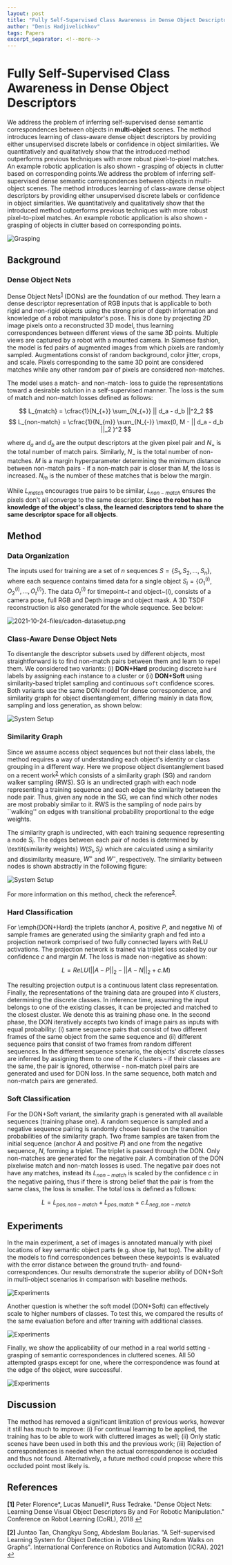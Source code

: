 ```yaml
---
layout: post
title: "Fully Self-Supervised Class Awareness in Dense Object Descriptors"
author: "Denis Hadjivelichkov"
tags: Papers
excerpt_separator: <!--more-->
---
```


# Fully Self-Supervised Class Awareness in Dense Object Descriptors

We address the problem of inferring self-supervised dense semantic correspondences between objects in **multi-object** scenes. The method introduces learning of class-aware dense object descriptors by providing either unsupervised discrete labels or confidence in object similarities. We quantitatively and qualitatively show that the introduced method outperforms previous techniques with more robust pixel-to-pixel matches. An example robotic application is also shown - grasping of objects in clutter based on corresponding points.We address the problem of inferring self-supervised dense semantic correspondences between objects in multi-object scenes. The method introduces learning of class-aware dense object descriptors by providing either unsupervised discrete labels or confidence in object similarities. We quantitatively and qualitatively show that the introduced method outperforms previous techniques with more robust pixel-to-pixel matches. An example robotic application is also shown - grasping of objects in clutter based on corresponding points.

![Grasping](./2021-10-24-files/cadon-hook-circles.png)

## Background 

### Dense Object Nets
Dense Object Nets</sup><sup id="a1">[1](#f1)</sup> (DONs) are the foundation of our method. They learn a dense descriptor representation of RGB inputs that is applicable to both rigid and non-rigid objects using the strong prior of depth information and knowledge of a robot manipulator's pose. This is done by projecting 2D image pixels onto a reconstructed 3D model, thus learning correspondences between different views of the same 3D points. Multiple views are captured by a robot with a mounted camera. In Siamese fashion, the model is fed pairs of augmented images from which pixels are randomly sampled. Augmentations consist of random background,  color jitter, crops, and scale. Pixels corresponding to the same 3D point are considered matches while any other random pair of pixels are considered non-matches. 

The model uses a match- and non-match- loss to guide the representations toward a desirable solution in a self-supervised manner. The loss is the sum of match and non-match losses defined as follows:

$$
	L_{match} = 
    \cfrac{1}{N_{+}}
    \sum_{N_{+}} || d_a - d_b ||^2_2
$$
$$
L_{non-match} = 
    \cfrac{1}{N_{m}}
    \sum_{N_{-}} 
    \max(0, M - 
    || d_a - d_b ||_2 )^2
$$

where $d_a$ and $d_b$ are the output descriptors at the given pixel pair and $N_{+}$ is the total number of match pairs. Similarly, $N_{-}$ is the total number of non-matches. $M$ is a margin hyperparameter determining the minimum distance between non-match pairs - if a non-match pair is closer than $M$, the loss is increased. $N_m$ is the number of these matches that is below the margin. 

While $L_{match}$ encourages true pairs to be similar, $L_{non-match}$ ensures the pixels don't all converge to the same descriptor. **Since the robot has no knowledge of the object's class, the learned descriptors tend to share the same descriptor space for all objects**. 


## Method

### Data Organization


The inputs used for training are a set of $n$ sequences $S=\{S_1, S_2, ..., S_n\}$, where each sequence contains timed data for a single object $S_i=\{O^{(i)}_1,O^{(i)}_2,...,O^{(i)}_t\}$. The data $O^{(i)}_t$ for timepoint~$t$ and object~$(i)$, consists of a camera pose, full RGB and Depth image and object mask. A 3D TSDF reconstruction is also generated for the whole sequence. See below:

![2021-10-24-files/cadon-datasetup.png](2021-10-24-files/cadon-datasetup.png)

### Class-Aware Dense Object Nets

To disentangle the descriptor subsets used by different objects, most straightforward is to find non-match pairs between them and learn to repel them. We considered two variants: (i) __DON+Hard__ producing discrete `hard` labels by assigning each instance to a cluster or (ii) __DON+Soft__ using similarity-based triplet sampling and continuous `soft` confidence scores. Both variants use the same DON model for dense correspondence, and similarity graph for object disentanglement, differing mainly in data flow, sampling and loss generation, as shown below:

![System Setup](2021-10-24-files/rebuttal_system.png)

### Similarity Graph

Since we assume access object sequences but not their class labels, the method requires a way of understanding each object's identity or class grouping in a different way. Here we propose object disentanglement based on a recent work</sup><sup id="a1">[2](#f2)</sup> which consists of a similarity graph (SG) and random walker sampling (RWS). SG is an undirected graph with each node representing a training sequence and each edge the similarity between the node pair. Thus, given any node in the SG, we can find which other nodes are most probably similar to it. RWS is the sampling of node pairs by ``walking'' on edges with transitional probability proportional to the edge weights. 


The similarity graph is undirected, with each training sequence representing a node $S_i$. The edges between each pair of nodes is determined by \textit{similarity weights} $W(S_i,S_j)$ which are calculated using a similarity and dissimilarity measure, $W^+$ and $W^-$, respectively. The similarity between nodes is shown abstractly in the following figure:


![System Setup](2021-10-24-files/rebuttal_core.png)


For more information on this method, check the reference</sup><sup id="a1">[2](#f2)</sup>.


### Hard Classification

For \emph{DON+Hard} the triplets (anchor $A$, positive $P$, and negative $N$) of sample frames are generated using the similarity graph and fed into a projection network comprised of two fully connected layers with ReLU activations. The projection network is trained via triplet loss scaled by our confidence $c$ and margin $M$. The loss is made non-negative as shown:

$$
    L = ReLU\left(
    {||A-P||_2}
    -
    {||A-N||_2}
    +
    c.M
    \right)
$$

The resulting projection output is a continuous latent class representation. Finally, the representations of the training data are grouped into $K$ clusters, determining the discrete classes. In inference time, assuming the input belongs to one of the existing classes, it can be projected and matched to the closest cluster. We denote this as training phase one. In the second phase, the DON iteratively accepts two kinds of image pairs as inputs with equal probability: (i) same sequence pairs that consist of two different frames of the same object from the same sequence and (ii) different sequence pairs that consist of two frames from random different sequences. In the different sequence scenario, the objects' discrete classes are inferred by assigning them to one of the $K$ clusters - if their classes are the same, the pair is ignored, otherwise - non-match pixel pairs are generated and used for DON loss. In the same sequence, both match and non-match pairs are generated.

### Soft Classification

For the DON+Soft variant, the similarity graph is generated with all available sequences (training phase one). A random sequence is sampled and a negative sequence pairing is randomly chosen based on the transition probabilities of the similarity graph. Two frame samples are taken from the initial sequence (anchor $A$ and positive $P$) and one from the negative sequence, $N$, forming a triplet. The triplet is passed through the DON. Only non-matches are generated for the negative pair. A combination of the DON pixelwise match and non-match losses is used. The negative pair does not have any matches, instead its $L_{non-match}$ is scaled by the confidence $c$ in the negative pairing, thus if there is strong belief that the pair is from the same class, the loss is smaller. The total loss is defined as follows:

$$    
    L = 
    L_{pos, non-match} 
    + 
    L_{pos, match}
    + 
    c.L_{neg, non-match}
$$

## Experiments

In the main experiment, a set of images is annotated manually with pixel locations of key semantic object parts (e.g. shoe tip, hat top). The ability of the models to find correspondences between these keypoints is evaluated with the error distance between the ground truth- and found- correspondences. Our results demonstrate the superior ability of DON+Soft in multi-object scenarios in comparison with baseline methods.  

![Experiments](2021-10-24-files/cdf_updated.png)


Another question is whether the soft model (DON+Soft) can effectively scale to higher numbers of classes. To test this, we compared the results of the same evaluation before and after training with additional classes.


![Experiments](2021-10-24-files/plot2.png)

Finally, we show the applicability of our method in a real world setting - grasping of semantic correspondences in cluttered scenes. All 50 attempted grasps except for one, where the correspondence was found at the edge of the object, were successful.

![Experiments](2021-10-24-files/grasp-seq-full-3.png)


## Discussion

The method has removed a significant limitation of previous works, however it still has much to improve: (i) For continual learning to be applied, the training has to be able to work with cluttered images as well; (ii) Only static scenes have been used in both this and the previous work; (iii) Rejection of correspondences is needed when the actual correspondence is occluded and thus not found. Alternatively, a future method could propose where this occluded point most likely is.




## References

<b id="f1">\[1\]</b> Peter Florence\*, Lucas Manuelli\*, Russ Tedrake. "Dense Object Nets: Learning Dense Visual Object Descriptors By and For Robotic Manipulation." Conference on Robot Learning (CoRL), 2018 [↩](#a1)

<b id="f2">\[2\]</b> Juntao Tan, Changkyu Song, Abdeslam Boularias. "A Self-supervised Learning System for Object Detection in Videos Using Random Walks on Graphs". International Conference on Robotics and Automation (ICRA). 2021 [↩](#a2)
